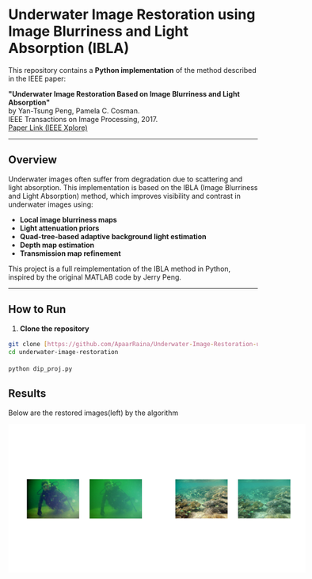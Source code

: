 # Underwater Image Restoration using Image Blurriness and Light Absorption (IBLA)

This repository contains a **Python implementation** of the method described in the IEEE paper:

**"Underwater Image Restoration Based on Image Blurriness and Light Absorption"**  
by Yan-Tsung Peng, Pamela C. Cosman.  
IEEE Transactions on Image Processing, 2017.  
[Paper Link (IEEE Xplore)](https://ieeexplore.ieee.org/document/7840002)

---

## Overview

Underwater images often suffer from degradation due to scattering and light absorption. This implementation is based on the IBLA (Image Blurriness and Light Absorption) method, which improves visibility and contrast in underwater images using:

- **Local image blurriness maps**  
- **Light attenuation priors**  
- **Quad-tree-based adaptive background light estimation**  
- **Depth map estimation**  
- **Transmission map refinement**

This project is a full reimplementation of the IBLA method in Python, inspired by the original MATLAB code by Jerry Peng.

---
## How to Run

1. **Clone the repository**

```bash
git clone [https://github.com/ApaarRaina/Underwater-Image-Restoration-using-image-bluriness-and-light-absorbtion.git]
cd underwater-image-restoration

python dip_proj.py
```
## Results

Below are the restored images(left) by the algorithm 

<div style="display: flex; justify-content: space-between;">
  <img src="Enhanced Image-2.png" alt="Generated MNIST Digits" width="300"/>
  <img src="Enhanced Image-1.png" alt="Generated MNIST Digits" width="300"/>
</div>


